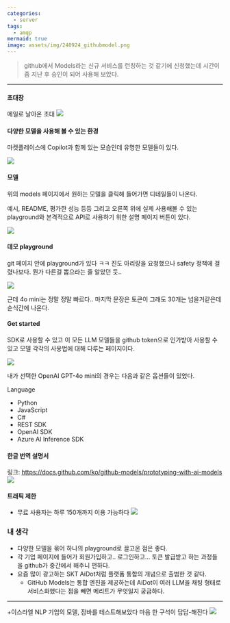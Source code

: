 ```yaml
---
categories:
  - server
tags:
  - amqp
mermaid: true
image: assets/img/240924_githubmodel.png
---
```

> github에서 Models라는 신규 서비스를 런칭하는 것 같기에 신청했는데 시간이 좀 지난 후 승인이 되어 사용해 보았다.
---

#### 초대장
메일로 날아온 초대
![](https://i.imgur.com/x3ILUQ4.png)

#### 다양한 모델을 사용해 볼 수 있는 환경
마켓플레이스에 Copilot과 함께 있는 모습인데 유명한 모델들이 있다.

![](https://i.imgur.com/WVLWDM2.png)

#### 모델
위의 models 페이지에서 원하는 모델을 클릭해 들어가면 디테일들이 나온다.

예시, README, 평가한 성능 등등
그리고 오른쪽 위에 실제 사용해볼 수 있는 playground와 본격적으로 API로 사용하기 위한 설명 페이지 버튼이 있다.

![](https://i.imgur.com/k36qgRu.png)

#### 데모 playground
git 페이지 안에 playground가 있다 ㅋㅋ
진도 아리랑을 요청했으나 safety 정책에 걸렸나보다. 
뭔가 다른걸 뽑으라는 줄 알았던 듯..

![](https://i.imgur.com/Op6NqXm.png)

근데 4o mini는 정말 정말 빠르다.. 마지막 문장은 토큰이 그래도 30개는 넘을거같은데 순식간에 나온다.

#### Get started
SDK로 사용할 수 있고 이 모든 LLM 모델들을 github token으로 인가받아 사용할 수 있고 모델 각각의 사용법에 대해 다루는 페이지이다.

![](https://i.imgur.com/TfRXnbo.png)

내가 선택한 OpenAI GPT-4o mini의 경우는 다음과 같은 옵션들이 있었다.

Language
- Python
- JavaScript
- C#
- REST
SDK
- OpenAI SDK
- Azure AI Inference SDK

#### 한글 번역 설명서

링크: https://docs.github.com/ko/github-models/prototyping-with-ai-models
![](https://i.imgur.com/m8QMNg3.png)

#### 트래픽 제한
- 무료 사용자는 하루 150개까지 이용 가능하다
![](https://i.imgur.com/zhe8bcF.png)

### 내 생각
- 다양한 모델을 묶어 하나의 playground로 끌고온 점은 좋다. 
- 각 기업 페이지에 들어가 회원가입하고.. 로그인하고... 토큰 발급받고 하는 과정들을 github가 중간에서 해주니 편하다.
- 요즘 많이 광고하는 SKT AiDot처럼 플랫폼 통합의 개념으로 출범한 것 같다. 
	- GitHub Models는 통합 엔진을 제공하는데 AiDot이 여러 LLM을 채팅 형태로 서비스화했다는 점을 빼면 메리트가 무엇일지 궁금하다.

---
+이스라엘 NLP 기업의 모델, 잠바를 테스트해보았다
마음 한 구석이 답답-해진다
![](https://i.imgur.com/k2tvcHU.png)